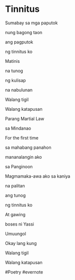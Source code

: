 # Tinnitus

Sumabay sa mga paputok

nung bagong taon

ang pagputok

ng tinnitus ko

Matinis

na tunog

ng kulisap

na nabulunan

Walang tigil

Walang katapusan

Parang Martial Law

sa Mindanao

For the first time

sa mahabang panahon

mananalangin ako

sa Panginoon

Magmamaka-awa ako sa kaniya

na palitan

ang tunog

ng tinnitus ko

At gawing

boses ni Yassi

Umuungol

Okay lang kung

Walang tigil

Walang katapusan

\#Poetry #evernote

